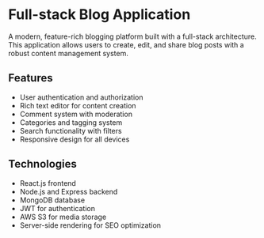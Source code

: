 # Full-stack Blog Application

A modern, feature-rich blogging platform built with a full-stack architecture. This application allows users to create, edit, and share blog posts with a robust content management system.

## Features
- User authentication and authorization
- Rich text editor for content creation
- Comment system with moderation
- Categories and tagging system
- Search functionality with filters
- Responsive design for all devices

## Technologies
- React.js frontend
- Node.js and Express backend
- MongoDB database
- JWT for authentication
- AWS S3 for media storage
- Server-side rendering for SEO optimization